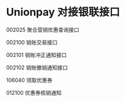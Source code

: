 # Unionpay 对接银联接口

002025 聚合营销优惠查询接口

002100 销账交易接口

002101 销账冲正通知接口

002102 销账撤销通知接口

106040 领取优惠券

012100 优惠券核销通知

